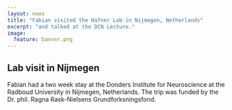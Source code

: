 ```yaml
---
layout: news
title: "Fabian visited the Hafner Lab in Nijmegen, Netherlands"
excerpt: "and talked at the DCN Lecture." 
image:
  feature: banner.png
---
```


## Lab visit in Nijmegen

Fabian had a two week stay at the Donders Institute for Neuroscience at the Radboud University in Nijmegen, Netherlands. The trip was funded by the Dr. phil. Ragna Rask-Nielsens Grundforksningsfond.
